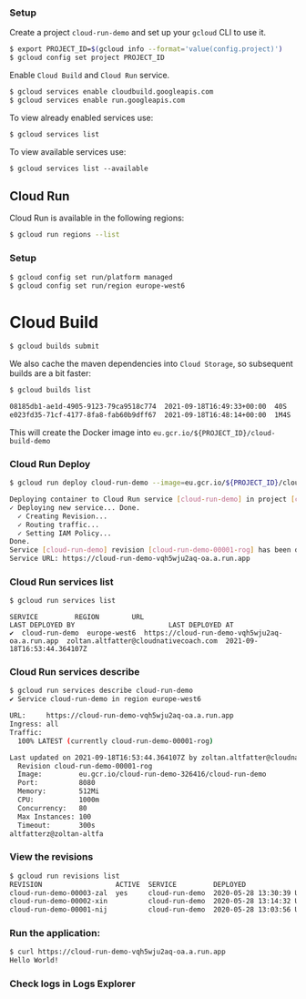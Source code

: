 ### Setup

Create a project `cloud-run-demo` and set up your `gcloud` CLI to use it.


```bash
$ export PROJECT_ID=$(gcloud info --format='value(config.project)')
$ gcloud config set project PROJECT_ID
```

Enable `Cloud Build` and `Cloud Run` service. 

```bash
$ gcloud services enable cloudbuild.googleapis.com
$ gcloud services enable run.googleapis.com
```

To view already enabled services use:

```bash
$ gcloud services list
```

To view available services use:
```
$ gcloud services list --available
```

## Cloud Run 

Cloud Run is available in the following regions:

```bash
$ gcloud run regions --list
```

### Setup

```bash
$ gcloud config set run/platform managed
$ gcloud config set run/region europe-west6
```

# Cloud Build

```bash
$ gcloud builds submit
```

We also cache the maven dependencies into `Cloud Storage`, so subsequent builds are a bit faster:

```bash
$ gcloud builds list

08185db1-ae1d-4905-9123-79ca9518c774  2021-09-18T16:49:33+00:00  40S       gs://cloud-run-demo-326416_cloudbuild/source/1631983770.438572-c11bba2d86314adda35296cd0ea7a9ae.tgz  -       SUCCESS
e023fd35-71cf-4177-8fa8-fab60b9dff67  2021-09-18T16:48:14+00:00  1M4S      gs://cloud-run-demo-326416_cloudbuild/source/1631983691.635307-3ae2677839554c7c8ced138d250a6a9f.tgz  -       SUCCESS
```

This will create the Docker image into `eu.gcr.io/${PROJECT_ID}/cloud-build-demo`

### Cloud Run Deploy

```bash
$ gcloud run deploy cloud-run-demo --image=eu.gcr.io/${PROJECT_ID}/cloud-run-demo --allow-unauthenticated
```

```bash
Deploying container to Cloud Run service [cloud-run-demo] in project [cloud-run-demo-326416] region [europe-west6]
✓ Deploying new service... Done.
  ✓ Creating Revision...
  ✓ Routing traffic...
  ✓ Setting IAM Policy...
Done.
Service [cloud-run-demo] revision [cloud-run-demo-00001-rog] has been deployed and is serving 100 percent of traffic.
Service URL: https://cloud-run-demo-vqh5wju2aq-oa.a.run.app
```

### Cloud Run services list

```bash
$ gcloud run services list
```

```
SERVICE         REGION        URL                                             LAST DEPLOYED BY                       LAST DEPLOYED AT
✔  cloud-run-demo  europe-west6  https://cloud-run-demo-vqh5wju2aq-oa.a.run.app  zoltan.altfatter@cloudnativecoach.com  2021-09-18T16:53:44.364107Z
```

### Cloud Run services describe

```bash
$ gcloud run services describe cloud-run-demo
✔ Service cloud-run-demo in region europe-west6

URL:     https://cloud-run-demo-vqh5wju2aq-oa.a.run.app
Ingress: all
Traffic:
  100% LATEST (currently cloud-run-demo-00001-rog)

Last updated on 2021-09-18T16:53:44.364107Z by zoltan.altfatter@cloudnativecoach.com:
  Revision cloud-run-demo-00001-rog
  Image:         eu.gcr.io/cloud-run-demo-326416/cloud-run-demo
  Port:          8080
  Memory:        512Mi
  CPU:           1000m
  Concurrency:   80
  Max Instances: 100
  Timeout:       300s
altfatterz@zoltan-altfa
```

### View the revisions

```bash
$ gcloud run revisions list
REVISION                  ACTIVE  SERVICE         DEPLOYED                 DEPLOYED BY
cloud-run-demo-00003-zal  yes     cloud-run-demo  2020-05-28 13:30:39 UTC  zoltan.altfatter@cloudnativecoach.com
cloud-run-demo-00002-xin          cloud-run-demo  2020-05-28 13:14:32 UTC  zoltan.altfatter@cloudnativecoach.com
cloud-run-demo-00001-nij          cloud-run-demo  2020-05-28 13:03:56 UTC  zoltan.altfatter@cloudnativecoach.com
```

### Run the application:

```bash
$ curl https://cloud-run-demo-vqh5wju2aq-oa.a.run.app
Hello World!
```

### Check logs in Logs Explorer





